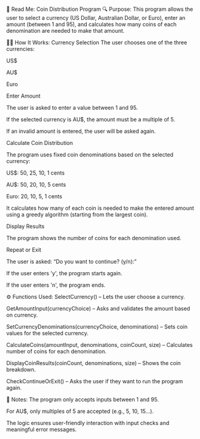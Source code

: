 📘 Read Me: Coin Distribution Program
🔍 Purpose:
This program allows the user to select a currency (US Dollar, Australian Dollar, or Euro), enter an amount (between 1 and 95), and calculates how many coins of each denomination are needed to make that amount.

🧑‍💻 How It Works:
Currency Selection
The user chooses one of the three currencies:

US$

AU$

Euro

Enter Amount

The user is asked to enter a value between 1 and 95.

If the selected currency is AU$, the amount must be a multiple of 5.

If an invalid amount is entered, the user will be asked again.

Calculate Coin Distribution

The program uses fixed coin denominations based on the selected currency:

US$: 50, 25, 10, 1 cents

AU$: 50, 20, 10, 5 cents

Euro: 20, 10, 5, 1 cents

It calculates how many of each coin is needed to make the entered amount using a greedy algorithm (starting from the largest coin).

Display Results

The program shows the number of coins for each denomination used.

Repeat or Exit

The user is asked: “Do you want to continue? (y/n):”

If the user enters 'y', the program starts again.

If the user enters 'n', the program ends.

⚙️ Functions Used:
SelectCurrency() – Lets the user choose a currency.

GetAmountInput(currencyChoice) – Asks and validates the amount based on currency.

SetCurrencyDenominations(currencyChoice, denominations) – Sets coin values for the selected currency.

CalculateCoins(amountInput, denominations, coinCount, size) – Calculates number of coins for each denomination.

DisplayCoinResults(coinCount, denominations, size) – Shows the coin breakdown.

CheckContinueOrExit() – Asks the user if they want to run the program again.

📌 Notes:
The program only accepts inputs between 1 and 95.

For AU$, only multiples of 5 are accepted (e.g., 5, 10, 15…).

The logic ensures user-friendly interaction with input checks and meaningful error messages.
